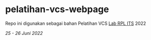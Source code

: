 # pelatihan-vcs-webpage
Repo ini digunakan sebagai bahan Pelatihan VCS [Lab RPL ITS](https://www.instagram.com/labse_its) 2022

_25 - 26 Juni 2022_